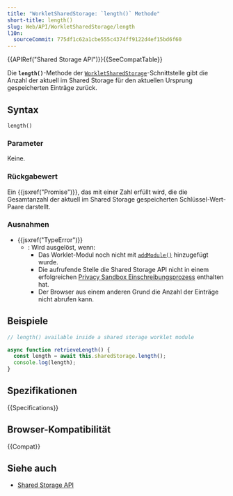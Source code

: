 ```yaml
---
title: "WorkletSharedStorage: `length()` Methode"
short-title: length()
slug: Web/API/WorkletSharedStorage/length
l10n:
  sourceCommit: 775df1c62a1cbe555c4374ff9122d4ef15bd6f60
---
```


{{APIRef("Shared Storage API")}}{{SeeCompatTable}}

Die **`length()`**-Methode der [`WorkletSharedStorage`](/de/docs/Web/API/WorkletSharedStorage)-Schnittstelle gibt die Anzahl der aktuell im Shared Storage für den aktuellen Ursprung gespeicherten Einträge zurück.

## Syntax

```js-nolint
length()
```

### Parameter

Keine.

### Rückgabewert

Ein {{jsxref("Promise")}}, das mit einer Zahl erfüllt wird, die die Gesamtanzahl der aktuell im Shared Storage gespeicherten Schlüssel-Wert-Paare darstellt.

### Ausnahmen

- {{jsxref("TypeError")}}
  - : Wird ausgelöst, wenn:
    - Das Worklet-Modul noch nicht mit [`addModule()`](/de/docs/Web/API/Worklet/addModule) hinzugefügt wurde.
    - Die aufrufende Stelle die Shared Storage API nicht in einem erfolgreichen [Privacy Sandbox Einschreibungsprozess](/de/docs/Web/Privacy/Guides/Privacy_sandbox/Enrollment) enthalten hat.
    - Der Browser aus einem anderen Grund die Anzahl der Einträge nicht abrufen kann.

## Beispiele

```js
// length() available inside a shared storage worklet module

async function retrieveLength() {
  const length = await this.sharedStorage.length();
  console.log(length);
}
```

## Spezifikationen

{{Specifications}}

## Browser-Kompatibilität

{{Compat}}

## Siehe auch

- [Shared Storage API](/de/docs/Web/API/Shared_Storage_API)
